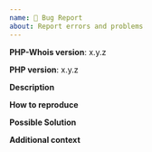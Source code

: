 ```yaml
---
name: 🐛 Bug Report 
about: Report errors and problems
---
```


**PHP-Whois version**: x.y.z

**PHP version**: x.y.z

**Description**
<!-- A clear and concise description of the problem -->

**How to reproduce**
<!-- Code and/or config needed to reproduce the problem -->

**Possible Solution**
<!--- Optional: only if you have suggestions on a fix/reason for the bug -->

**Additional context**
<!-- Optional: any other context about the problem: log messages, screenshots, etc. -->
